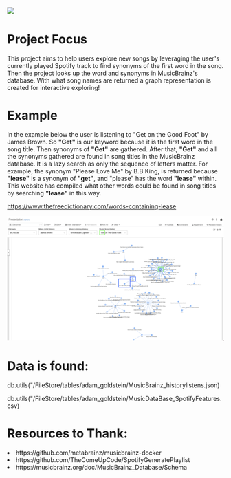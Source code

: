 <img src="Images/UMBC_Graduate_School.jpg" width="150"> 

# Project Focus
This project aims to help users explore new songs by leveraging the user's currently played Spotify track to find synonyms of the first word in the song. Then the project looks up the word and synonyms in MusicBrainz's database.  With what song names are returned a graph representation is created for interactive exploring!

# Example
In the example below the user is listening to "Get on the Good Foot" by James Brown.  So **"Get"** is our keyword because it is the first word in the song title.  Then synonyms of **"Get"** are gathered.  After that, **"Get"** and all the synonyms gathered are found in song titles in the MusicBrainz database.  It is a lazy search as only the sequence of letters matter. For example, the synonym "Please Love Me" by B.B King, is returned because **"lease"** is a synonym of **"get"**, and "please" has the word **"lease"** within.  This website has compiled what other words could be found in song titles by searching **"lease"** in this way. 

https://www.thefreedictionary.com/words-containing-lease

<img src="Images/Spotify_Explore Music_SongNames.png">



# Data is found:
db.utils("/FileStore/tables/adam_goldstein/MusicBrainz_historylistens.json)

db.utils("/FileStore/tables/adam_goldstein/MusicDataBase_SpotifyFeatures.csv)

# Resources to Thank:
<li>https://github.com/metabrainz/musicbrainz-docker</li>

<li>https://github.com/TheComeUpCode/SpotifyGeneratePlaylist</li>

<li> https://musicbrainz.org/doc/MusicBrainz_Database/Schema</li>




